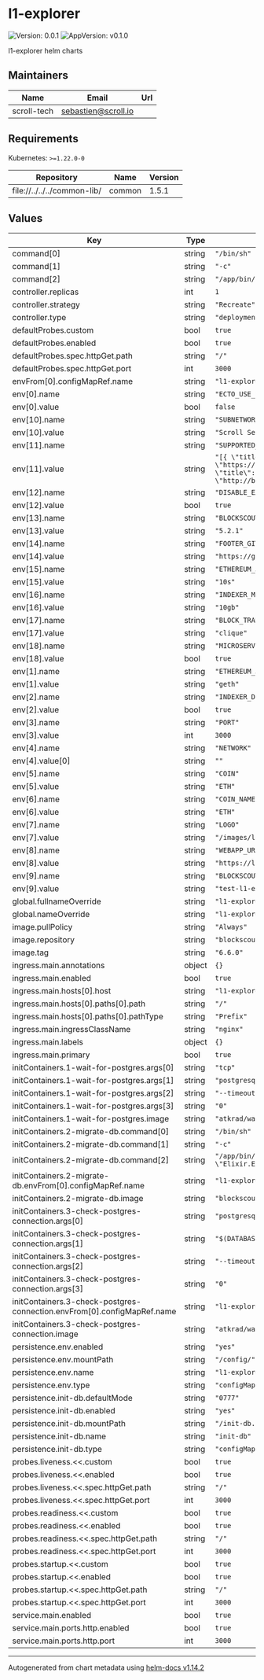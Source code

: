 # l1-explorer

![Version: 0.0.1](https://img.shields.io/badge/Version-0.0.1-informational?style=flat-square) ![AppVersion: v0.1.0](https://img.shields.io/badge/AppVersion-v0.1.0-informational?style=flat-square)

l1-explorer helm charts

## Maintainers

| Name | Email | Url |
| ---- | ------ | --- |
| scroll-tech | <sebastien@scroll.io> |  |

## Requirements

Kubernetes: `>=1.22.0-0`

| Repository | Name | Version |
|------------|------|---------|
| file://../../../common-lib/ | common | 1.5.1 |

## Values

| Key | Type | Default | Description |
|-----|------|---------|-------------|
| command[0] | string | `"/bin/sh"` |  |
| command[1] | string | `"-c"` |  |
| command[2] | string | `"/app/bin/blockscout start"` |  |
| controller.replicas | int | `1` |  |
| controller.strategy | string | `"Recreate"` |  |
| controller.type | string | `"deployment"` |  |
| defaultProbes.custom | bool | `true` |  |
| defaultProbes.enabled | bool | `true` |  |
| defaultProbes.spec.httpGet.path | string | `"/"` |  |
| defaultProbes.spec.httpGet.port | int | `3000` |  |
| envFrom[0].configMapRef.name | string | `"l1-explorer-env"` |  |
| env[0].name | string | `"ECTO_USE_SSL"` |  |
| env[0].value | bool | `false` |  |
| env[10].name | string | `"SUBNETWORK"` |  |
| env[10].value | string | `"Scroll Sepolia Testnet"` |  |
| env[11].name | string | `"SUPPORTED_CHAINS"` |  |
| env[11].value | string | `"[{ \"title\": \"Scroll SDK (L1)\", \"url\": \"https://localhost:3000\", \"test_net?\": true }, { \"title\": \"Scroll SDK (L2) Testnet\", \"url\": \"http://blockscout:3000\", \"test_net?\": true }]"` |  |
| env[12].name | string | `"DISABLE_EXCHANGE_RATES"` |  |
| env[12].value | bool | `true` |  |
| env[13].name | string | `"BLOCKSCOUT_VERSION"` |  |
| env[13].value | string | `"5.2.1"` |  |
| env[14].name | string | `"FOOTER_GITHUB_LINK"` |  |
| env[14].value | string | `"https://github.com/blockscout/blockscout"` |  |
| env[15].name | string | `"ETHEREUM_JSONRPC_DEBUG_TRACE_TRANSACTION_TIMEOUT"` |  |
| env[15].value | string | `"10s"` |  |
| env[16].name | string | `"INDEXER_MEMORY_LIMIT"` |  |
| env[16].value | string | `"10gb"` |  |
| env[17].name | string | `"BLOCK_TRANSFORMER"` |  |
| env[17].value | string | `"clique"` |  |
| env[18].name | string | `"MICROSERVICE_SC_VERIFIER_ENABLED"` |  |
| env[18].value | bool | `true` |  |
| env[1].name | string | `"ETHEREUM_JSONRPC_VARIANT"` |  |
| env[1].value | string | `"geth"` |  |
| env[2].name | string | `"INDEXER_DISABLE_PENDING_TRANSACTIONS_FETCHER"` |  |
| env[2].value | bool | `true` |  |
| env[3].name | string | `"PORT"` |  |
| env[3].value | int | `3000` |  |
| env[4].name | string | `"NETWORK"` |  |
| env[4].value[0] | string | `""` |  |
| env[5].name | string | `"COIN"` |  |
| env[5].value | string | `"ETH"` |  |
| env[6].name | string | `"COIN_NAME"` |  |
| env[6].value | string | `"ETH"` |  |
| env[7].name | string | `"LOGO"` |  |
| env[7].value | string | `"/images/logo.svg"` |  |
| env[8].name | string | `"WEBAPP_URL"` |  |
| env[8].value | string | `"https://l1-explorer.scroll.tech"` |  |
| env[9].name | string | `"BLOCKSCOUT_HOST"` |  |
| env[9].value | string | `"test-l1-explorer.scroll.io"` |  |
| global.fullnameOverride | string | `"l1-explorer"` |  |
| global.nameOverride | string | `"l1-explorer"` |  |
| image.pullPolicy | string | `"Always"` |  |
| image.repository | string | `"blockscout/blockscout"` |  |
| image.tag | string | `"6.6.0"` |  |
| ingress.main.annotations | object | `{}` |  |
| ingress.main.enabled | bool | `true` |  |
| ingress.main.hosts[0].host | string | `"l1-explorer.devnet.scroll.tech"` |  |
| ingress.main.hosts[0].paths[0].path | string | `"/"` |  |
| ingress.main.hosts[0].paths[0].pathType | string | `"Prefix"` |  |
| ingress.main.ingressClassName | string | `"nginx"` |  |
| ingress.main.labels | object | `{}` |  |
| ingress.main.primary | bool | `true` |  |
| initContainers.1-wait-for-postgres.args[0] | string | `"tcp"` |  |
| initContainers.1-wait-for-postgres.args[1] | string | `"postgresql:5432"` |  |
| initContainers.1-wait-for-postgres.args[2] | string | `"--timeout"` |  |
| initContainers.1-wait-for-postgres.args[3] | string | `"0"` |  |
| initContainers.1-wait-for-postgres.image | string | `"atkrad/wait4x:latest"` |  |
| initContainers.2-migrate-db.command[0] | string | `"/bin/sh"` |  |
| initContainers.2-migrate-db.command[1] | string | `"-c"` |  |
| initContainers.2-migrate-db.command[2] | string | `"/app/bin/blockscout eval \"Elixir.Explorer.ReleaseTasks.create_and_migrate()\""` |  |
| initContainers.2-migrate-db.envFrom[0].configMapRef.name | string | `"l1-explorer-env"` |  |
| initContainers.2-migrate-db.image | string | `"blockscout/blockscout:6.6.0"` |  |
| initContainers.3-check-postgres-connection.args[0] | string | `"postgresql"` |  |
| initContainers.3-check-postgres-connection.args[1] | string | `"$(DATABASE_URL)"` |  |
| initContainers.3-check-postgres-connection.args[2] | string | `"--timeout"` |  |
| initContainers.3-check-postgres-connection.args[3] | string | `"0"` |  |
| initContainers.3-check-postgres-connection.envFrom[0].configMapRef.name | string | `"l1-explorer-env"` |  |
| initContainers.3-check-postgres-connection.image | string | `"atkrad/wait4x:latest"` |  |
| persistence.env.enabled | string | `"yes"` |  |
| persistence.env.mountPath | string | `"/config/"` |  |
| persistence.env.name | string | `"l1-explorer-env"` |  |
| persistence.env.type | string | `"configMap"` |  |
| persistence.init-db.defaultMode | string | `"0777"` |  |
| persistence.init-db.enabled | string | `"yes"` |  |
| persistence.init-db.mountPath | string | `"/init-db.sh"` |  |
| persistence.init-db.name | string | `"init-db"` |  |
| persistence.init-db.type | string | `"configMap"` |  |
| probes.liveness.<<.custom | bool | `true` |  |
| probes.liveness.<<.enabled | bool | `true` |  |
| probes.liveness.<<.spec.httpGet.path | string | `"/"` |  |
| probes.liveness.<<.spec.httpGet.port | int | `3000` |  |
| probes.readiness.<<.custom | bool | `true` |  |
| probes.readiness.<<.enabled | bool | `true` |  |
| probes.readiness.<<.spec.httpGet.path | string | `"/"` |  |
| probes.readiness.<<.spec.httpGet.port | int | `3000` |  |
| probes.startup.<<.custom | bool | `true` |  |
| probes.startup.<<.enabled | bool | `true` |  |
| probes.startup.<<.spec.httpGet.path | string | `"/"` |  |
| probes.startup.<<.spec.httpGet.port | int | `3000` |  |
| service.main.enabled | bool | `true` |  |
| service.main.ports.http.enabled | bool | `true` |  |
| service.main.ports.http.port | int | `3000` |  |

----------------------------------------------
Autogenerated from chart metadata using [helm-docs v1.14.2](https://github.com/norwoodj/helm-docs/releases/v1.14.2)
